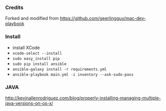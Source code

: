 ### Credits
Forked and modified from https://github.com/geerlingguy/mac-dev-playbook

### Install

- install XCode
- `xcode-select --install`
- `sudo easy_install pip`
- `sudo pip install ansible`
- `ansible-galaxy install -r requirements.yml`
- `ansible-playbook main.yml -i inventory --ask-sudo-pass`

### JAVA

http://kevinallenrodriguez.com/blog/properly-installing-managing-multiple-java-versions-on-os-x/

